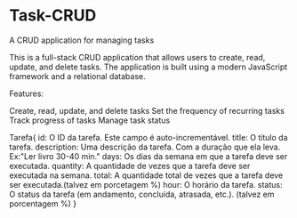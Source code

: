# Task-CRUD

A CRUD application for managing tasks

This is a full-stack CRUD application that allows users to create, read, update, and delete tasks. The application is built using a modern JavaScript framework and a relational database.

Features:

Create, read, update, and delete tasks
Set the frequency of recurring tasks
Track progress of tasks
Manage task status

Tarefa{
  id: O ID da tarefa. Este campo é auto-incrementável.
  title: O título da tarefa.
  description: Uma descrição da tarefa. Com a duração que ela leva. Ex:"Ler livro 30-40 min."
  days: Os dias da semana em que a tarefa deve ser executada.
  quantity: A quantidade de vezes que a tarefa deve ser executada na semana.
  total: A quantidade total de vezes que a tarefa deve ser executada.(talvez em porcetagem %)
  hour: O horário da tarefa.
  status: O status da tarefa (em andamento, concluída, atrasada, etc.). (talvez em porcentagem %)
}
